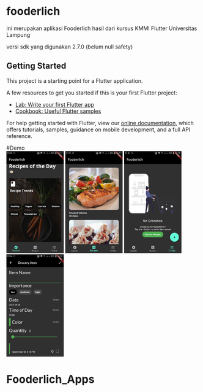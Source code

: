 # fooderlich

ini merupakan aplikasi Fooderlich hasil dari kursus KMMI Flutter Universitas Lampung

versi sdk yang digunakan 2.7.0 (belum null safety)

## Getting Started

This project is a starting point for a Flutter application.

A few resources to get you started if this is your first Flutter project:

- [Lab: Write your first Flutter app](https://flutter.dev/docs/get-started/codelab)
- [Cookbook: Useful Flutter samples](https://flutter.dev/docs/cookbook)

For help getting started with Flutter, view our
[online documentation](https://flutter.dev/docs), which offers tutorials,
samples, guidance on mobile development, and a full API reference.

#Demo
<br>
<img src="https://github.com/Rizky1408/Fooderlich_Apps/blob/main/assets/demo1.jpeg" width="150">
<img src="https://github.com/Rizky1408/Fooderlich_Apps/blob/main/assets/demo2.jpeg" width="150">
<img src="https://github.com/Rizky1408/Fooderlich_Apps/blob/main/assets/demo3.jpeg" width="150">
<img src="https://github.com/Rizky1408/Fooderlich_Apps/blob/main/assets/demo4.jpeg" width="150">



# Fooderlich_Apps
